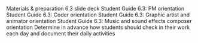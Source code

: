 Materials & preparation
6.3 slide deck
Student Guide 6.3: PM orientation
Student Guide 6.3: Coder orientation
Student Guide 6.3: Graphic artist and animator orientation
Student Guide 6.3: Music and sound effects composer orientation
Determine in advance how students should check in their work each day and document their daily activities
